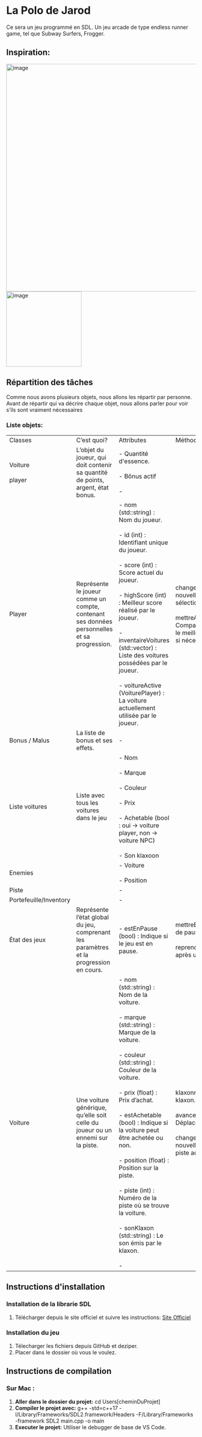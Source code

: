 # La Polo de Jarod
Ce sera un jeu programmé en SDL. Un jeu arcade de type endless runner game, tel que Subway Surfers, Frogger.

## Inspiration:
<img width="605" alt="image" src="https://github.com/user-attachments/assets/6fdd9311-8975-4d16-b1ce-9b89a3fd0338">

<img width="200" alt="image" src="https://external-content.duckduckgo.com/iu/?u=https%3A%2F%2F66.media.tumblr.com%2Ff708fae33ab08f9925f20378503a9758%2Ftumblr_mhb6zjbkhR1qh8rq6o1_500.gif&f=1&nofb=1&ipt=4acf48ae2cd4ff2cb79215daa5f1b5965c043337e9e776b01d1a5ae82b82c5ab&ipo=images">


## Répartition des tâches

Comme nous avons plusieurs objets, nous allons les répartir par personne. Avant de répartir qui va décrire chaque objet, nous allons parler pour voir s’ils sont vraiment nécessaires

### Liste objets:

|   |   |   |   |
|---|---|---|---|
|Classes|C’est quoi?|Attributes|Méthodes|
|Voiture <br><br>player|L’objet du joueur, qui doit contenir sa quantité de points, argent, état bonus.|- Quantité d'essence.<br>    <br>- Bônus actif<br>    <br>-||
|Player|Représente le joueur comme un compte, contenant ses données personnelles et sa progression.|- nom (std::string) : Nom du joueur.<br>    <br>- id (int) : Identifiant unique du joueur.<br>    <br>- score (int) : Score actuel du joueur.<br>    <br>- highScore (int) : Meilleur score réalisé par le joueur.<br>    <br>- inventaireVoitures (std::vector<Voiture>) : Liste des voitures possédées par le joueur.<br>    <br>- voitureActive (VoiturePlayer) : La voiture actuellement utilisée par le joueur.|changerVoitureActive(Voiture& nouvelleVoiture) : Permet de sélectionner une autre voiture.<br><br>mettreAJourHighScore() : Compare le score actuel avec le meilleur score et met à jour si nécessaire.|
|Bonus / Malus|La liste de bonus et ses effets.|-||
|Liste voitures|Liste avec tous les voitures dans le jeu|- Nom<br>    <br>- Marque<br>    <br>- Couleur<br>    <br>- Prix<br>    <br>- Achetable (bool : oui -> voiture player, non -> voiture NPC)<br>    <br>- Son klaxoon||
|Enemies||- Voiture<br>    <br>- Position||
|Piste||-||
|Portefeuille/Inventory||-||
|État des jeux|Représente l’état global du jeu, comprenant les paramètres et la progression en cours.|- estEnPause (bool) : Indique si le jeu est en pause.|mettreEnPause() : Active l’état de pause.<br><br>reprendreJeu() : Relance le jeu après une pause.|
|Voiture|Une voiture générique, qu’elle soit celle du joueur ou un ennemi sur la piste.|- nom (std::string) : Nom de la voiture.<br>    <br>- marque (std::string) : Marque de la voiture.<br>    <br>- couleur (std::string) : Couleur de la voiture.<br>    <br>- prix (float) : Prix d’achat.<br>    <br>- estAchetable (bool) : Indique si la voiture peut être achetée ou non.<br>    <br>- position (float) : Position sur la piste.<br>    <br>- piste (int) : Numéro de la piste où se trouve la voiture.<br>    <br>- sonKlaxon (std::string) : Le son émis par le klaxon.<br>    <br>-|klaxonner() : Émet le son du klaxon.<br><br>avancer(float distance) : Déplace la voiture sur la piste.<br><br>changerPiste(int nouvellePiste) : Change la piste actuelle.|


## Instructions d'installation
### Installation de la librarie SDL
1. Télécharger depuis le site officiel et suivre les instructions: [Site Officiel](https://github.com/libsdl-org/SDL/releases/tag/release-2.30.11)
### Installation du jeu
1. Télecharger les fichiers depuis GitHub et deziper.
2. Placer dans le dossier où vous le voulez.

## Instructions de compilation
### Sur Mac :
1. **Aller dans le dossier du projet:** cd Users\[cheminDuProjet]
2. **Compiler le projet avec:** g++ -std=c++17 -I/Library/Frameworks/SDL2.framework/Headers -F/Library/Frameworks -framework SDL2 main.cpp -o main
3. **Executer le projet:** Utiliser le debugger de base de VS Code.